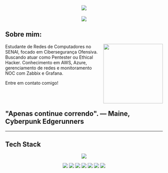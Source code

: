 <h1 align="center">
  <img src="https://capsule-render.vercel.app/api?type=rect&height=300&color=363636&text=Antônio%20Cerdeira🕵️&fontAlign=50&animation=fadeIn&fontColor=C70000FF">
    </h1>

  <p align="center">
    <img src="https://readme-typing-svg.herokuapp.com?font=jetBrains+Mono&duration=1500&pause=5000&color=C70000&center=true&vCenter=true&width=435&lines=Penetration+Tester+%7C+Ethical+Hacker">
  </p>

  ## Sobre mim:

  <img align="right" height="190" src="https://i.pinimg.com/originals/00/75/ab/0075abd91b7b82a30470c81fff49ce4d.gif">

Estudante de Redes de Computadores no SENAI, focado em Cibersegurança Ofensiva. Buscando 
atuar como Pentester ou Ethical Hacker. Conhecimento em AWS, Azure, gerenciamento de redes 
e monitoramento NOC com Zabbix e Grafana.

Entre em contato comigo!

<br><br>

## "Apenas continue correndo". — Maine, Cyberpunk Edgerunners ##

---

## Tech Stack

<p align="center">
  <img src="https://skillicons.dev/icons?i=kali,linux,aws,azure,git,github,grafana,windows,nginx,debian,arduino,cpp">
</p>
<p align="center">
  <img src="https://img.shields.io/badge/MariaDB-003545?logo=mariadb&logoColor=white">
  <img src="https://img.shields.io/badge/Debian-A81D33?logo=debian&logoColor=fff">
  <img src="https://img.shields.io/badge/Kali%20Linux-557C94?logo=kalilinux&logoColor=fff">
  <img src="https://img.shields.io/badge/Linux-FCC624?logo=linux&logoColor=black">
  <img src="https://custom-icon-badges.demolab.com/badge/Windows-0078D6?logo=windows11&logoColor=white">
  <img src="https://img.shields.io/badge/C++-%2300599C.svg?logo=c%2B%2B&logoColor=white">
  <img src="https://img.shields.io/badge/Git-F05032?logo=git&logoColor=fff">
</p>
